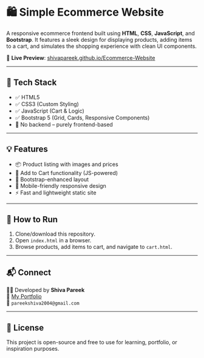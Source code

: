 # 🛍️ Simple Ecommerce Website

A responsive ecommerce frontend built using **HTML**, **CSS**, **JavaScript**, and **Bootstrap**. It features a sleek design for displaying products, adding items to a cart, and simulates the shopping experience with clean UI components.

🔗 **Live Preview**: [shivapareek.github.io/Ecommerce-Website](https://shivapareek.github.io/Ecommerce-Website/)

---

## 🧰 Tech Stack

- ✅ HTML5
- ✅ CSS3 (Custom Styling)
- ✅ JavaScript (Cart & Logic)
- ✅ Bootstrap 5 (Grid, Cards, Responsive Components)
- 🚫 No backend – purely frontend-based

---

## 💡 Features

- 📦 Product listing with images and prices
- 🛒 Add to Cart functionality (JS-powered)
- 🎨 Bootstrap-enhanced layout
- 📱 Mobile-friendly responsive design
- ⚡ Fast and lightweight static site

---

## 🚀 How to Run

1. Clone/download this repository.
2. Open `index.html` in a browser.
3. Browse products, add items to cart, and navigate to `cart.html`.

---

## 📬 Connect

👨‍💻 Developed by **Shiva Pareek**  
🔗 [My Portfolio](https://shivapareek.github.io/shivaportfolio)  
📧 `pareekshiva2004@gmail.com`

---

## 📄 License

This project is open-source and free to use for learning, portfolio, or inspiration purposes.

